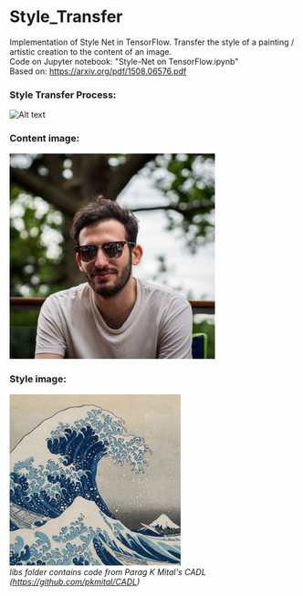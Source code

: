 # Style_Transfer
Implementation of Style Net in TensorFlow.
Transfer the style of a painting / artistic creation to the content of an image.  
Code on Jupyter notebook: "Style-Net on TensorFlow.ipynb"  
Based on: https://arxiv.org/pdf/1508.06576.pdf  
### Style Transfer Process:   
![Alt text](stylenet_gif.gif?raw=true "Style Transfer Process")  
### Content image:  
![Alt text](content_small.png?raw=true "Content")  
### Style image:  
![Alt text](style.jpg?raw=true "Style")  
*libs folder contains code from Parag K Mital's CADL (https://github.com/pkmital/CADL)*
